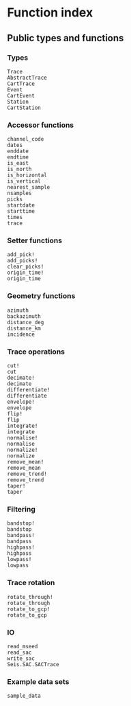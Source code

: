 # Function index

## Public types and functions
### Types

```@docs
Trace
AbstractTrace
CartTrace
Event
CartEvent
Station
CartStation
```

### Accessor functions
```@docs
channel_code
dates
enddate
endtime
is_east
is_north
is_horizontal
is_vertical
nearest_sample
nsamples
picks
startdate
starttime
times
trace
```

### Setter functions
```@docs
add_pick!
add_picks!
clear_picks!
origin_time!
origin_time
```

### Geometry functions
```@docs
azimuth
backazimuth
distance_deg
distance_km
incidence
```

### Trace operations
```@docs
cut!
cut
decimate!
decimate
differentiate!
differentiate
envelope!
envelope
flip!
flip
integrate!
integrate
normalise!
normalise
normalize!
normalize
remove_mean!
remove_mean
remove_trend!
remove_trend
taper!
taper
```

### Filtering
```@docs
bandstop!
bandstop
bandpass!
bandpass
highpass!
highpass
lowpass!
lowpass
```

### Trace rotation
```@docs
rotate_through!
rotate_through
rotate_to_gcp!
rotate_to_gcp
```

### IO
```@docs
read_mseed
read_sac
write_sac
Seis.SAC.SACTrace
```

### Example data sets
```@docs
sample_data
```
